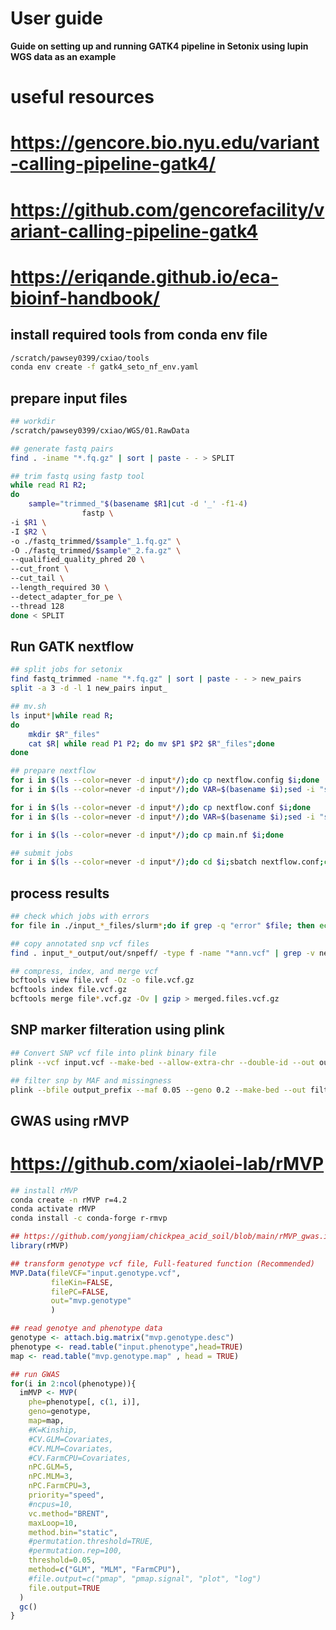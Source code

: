 # User guide
**Guide on setting up and running GATK4 pipeline in Setonix using lupin WGS data as an example**
# useful resources
# https://gencore.bio.nyu.edu/variant-calling-pipeline-gatk4/
# https://github.com/gencorefacility/variant-calling-pipeline-gatk4
# https://eriqande.github.io/eca-bioinf-handbook/

## install required tools from conda env file
```bash
/scratch/pawsey0399/cxiao/tools
conda env create -f gatk4_seto_nf_env.yaml
```
## prepare input files
```bash
## workdir
/scratch/pawsey0399/cxiao/WGS/01.RawData

## generate fastq pairs
find . -iname "*.fq.gz" | sort | paste - - > SPLIT

## trim fastq using fastp tool
while read R1 R2;
do
	sample="trimmed_"$(basename $R1|cut -d '_' -f1-4)
                fastp \
-i $R1 \
-I $R2 \
-o ./fastq_trimmed/$sample"_1.fq.gz" \
-O ./fastq_trimmed/$sample"_2.fa.gz" \
--qualified_quality_phred 20 \
--cut_front \
--cut_tail \
--length_required 30 \
--detect_adapter_for_pe \
--thread 128
done < SPLIT
```
## Run GATK nextflow
```bash
## split jobs for setonix
find fastq_trimmed -name "*.fq.gz" | sort | paste - - > new_pairs
split -a 3 -d -l 1 new_pairs input_

## mv.sh
ls input*|while read R;
do
	mkdir $R"_files"
	cat $R| while read P1 P2; do mv $P1 $P2 $R"_files";done
done

## prepare nextflow
for i in $(ls --color=never -d input*/);do cp nextflow.config $i;done
for i in $(ls --color=never -d input*/);do VAR=$(basename $i);sed -i "s/IN_DIR/$VAR/" $i"nextflow.config";done

for i in $(ls --color=never -d input*/);do cp nextflow.conf $i;done
for i in $(ls --color=never -d input*/);do VAR=$(basename $i);sed -i "s/INPUT/$VAR/" $i"nextflow.conf";done

for i in $(ls --color=never -d input*/);do cp main.nf $i;done

## submit jobs
for i in $(ls --color=never -d input*/);do cd $i;sbatch nextflow.conf;cd -;done
```
## process results
```bash
## check which jobs with errors
for file in ./input_*_files/slurm*;do if grep -q "error" $file; then echo $file" contains error";fi;done > TMP

## copy annotated snp vcf files
find . input_*_output/out/snpeff/ -type f -name "*ann.vcf" | grep -v nextflow_work_dir | while read R;do cp $R /scratch/pawsey0399/yjia/skylar/GATK_output2;done

## compress, index, and merge vcf
bcftools view file.vcf -Oz -o file.vcf.gz
bcftools index file.vcf.gz
bcftools merge file*.vcf.gz -Ov | gzip > merged.files.vcf.gz
```

## SNP marker filteration using plink
```bash
## Convert SNP vcf file into plink binary file
plink --vcf input.vcf --make-bed --allow-extra-chr --double-id --out output_prefix

## filter snp by MAF and missingness
plink --bfile output_prefix --maf 0.05 --geno 0.2 --make-bed --out filtered_output_prefix
```
## GWAS using rMVP
# https://github.com/xiaolei-lab/rMVP
```bash
## install rMVP
conda create -n rMVP r=4.2
conda activate rMVP
conda install -c conda-forge r-rmvp
```
```R
## https://github.com/yongjiam/chickpea_acid_soil/blob/main/rMVP_gwas.ipynb
library(rMVP)

## transform genotype vcf file, Full-featured function (Recommended)
MVP.Data(fileVCF="input.genotype.vcf",
         fileKin=FALSE,
         filePC=FALSE,
         out="mvp.genotype"
         )

## read genotye and phenotype data
genotype <- attach.big.matrix("mvp.genotype.desc")
phenotype <- read.table("input.phenotype",head=TRUE)
map <- read.table("mvp.genotype.map" , head = TRUE)

## run GWAS
for(i in 2:ncol(phenotype)){
  imMVP <- MVP(
    phe=phenotype[, c(1, i)],
    geno=genotype,
    map=map,
    #K=Kinship,
    #CV.GLM=Covariates,
    #CV.MLM=Covariates,
    #CV.FarmCPU=Covariates,
    nPC.GLM=5,
    nPC.MLM=3,
    nPC.FarmCPU=3,
    priority="speed",
    #ncpus=10,
    vc.method="BRENT",
    maxLoop=10,
    method.bin="static",
    #permutation.threshold=TRUE,
    #permutation.rep=100,
    threshold=0.05,
    method=c("GLM", "MLM", "FarmCPU"),
    #file.output=c("pmap", "pmap.signal", "plot", "log")
    file.output=TRUE
  )
  gc()
}
```

